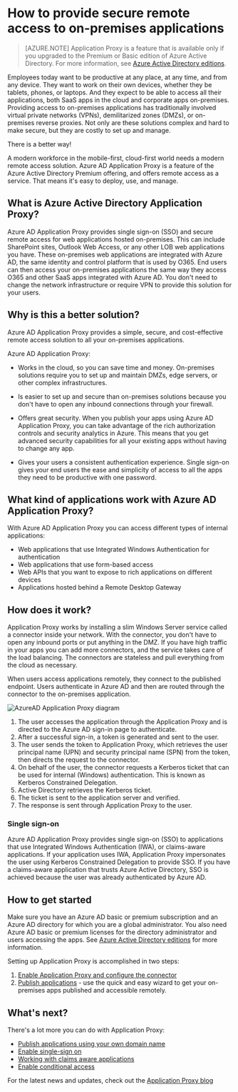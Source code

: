 <properties
	pageTitle="How to provide secure remote access to on-premises apps"
	description="Covers how to use Azure AD Application Proxy to provide secure remote access to your on-premises apps."
	services="active-directory"
	documentationCenter=""
	authors="kgremban"
	manager="femila"
	editor=""/>

<tags
	ms.service="active-directory"
	ms.workload="identity"
	ms.tgt_pltfrm="na"
	ms.devlang="na"
	ms.topic="article"
	ms.date="08/25/2016"
	ms.author="kgremban"/>

# How to provide secure remote access to on-premises applications

> [AZURE.NOTE] Application Proxy is a feature that is available only if you upgraded to the Premium or Basic edition of Azure Active Directory. For more information, see [Azure Active Directory editions](active-directory-editions.md).

Employees today want to be productive at any place, at any time, and from any device. They want to work on their own devices, whether they be tablets, phones, or laptops. And they expect to be able to access all their applications, both SaaS apps in the cloud and corporate apps on-premises. Providing access to on-premises applications has traditionally involved virtual private networks (VPNs), demilitarized zones (DMZs), or on-premises reverse proxies. Not only are these solutions complex and hard to make secure, but they are costly to set up and manage.

There is a better way!

A modern workforce in the mobile-first, cloud-first world needs a modern remote access solution. Azure AD Application Proxy is a feature of the Azure Active Directory Premium offering, and offers remote access as a service. That means it's easy to deploy, use, and manage.

## What is Azure Active Directory Application Proxy?
Azure AD Application Proxy provides single sign-on (SSO) and secure remote access for web applications hosted on-premises. This can include SharePoint sites, Outlook Web Access, or any other LOB web applications you have. These on-premises web applications are integrated with Azure AD, the same identity and control platform that is used by O365. End users can then access your on-premises applications the same way they access O365 and other SaaS apps integrated with Azure AD. You don't need to change the network infrastructure or require VPN to provide this solution for your users.

## Why is this a better solution?
Azure AD Application Proxy provides a simple, secure, and cost-effective remote access solution to all your on-premises applications.

Azure AD Application Proxy:  

- Works in the cloud, so you can save time and money. On-premises solutions require you to set up and maintain DMZs, edge servers, or other complex infrastructures.  

- Is easier to set up and secure than on-premises solutions because you don't have to open any inbound connections through your firewall.  

- Offers great security. When you publish your apps using Azure AD Application Proxy, you can take advantage of the rich authorization controls and security analytics in Azure. This means that you get advanced security capabilities for all your existing apps without having to change any app.  

- Gives your users a consistent authentication experience. Single sign-on gives your end users the ease and simplicity of access to all the apps they need to be productive with one password.  

## What kind of applications work with Azure AD Application Proxy?
With Azure AD Application Proxy you can access different types of internal applications:

- Web applications that use Integrated Windows Authentication for authentication  
- Web applications that use form-based access  
- Web APIs that you want to expose to rich applications on different devices  
- Applications hosted behind a Remote Desktop Gateway  

## How does it work?
Application Proxy works by installing a slim Windows Server service called a connector inside your network. With the connector, you don't have to open any inbound ports or put anything in the DMZ. If you have high traffic in your apps you can add more connectors, and the service takes care of the load balancing. The connectors are stateless and pull everything from the cloud as necessary.

When users access applications remotely, they connect to the published endpoint. Users authenticate in Azure AD and then are routed through the connector to the on-premises application.

 ![AzureAD Application Proxy diagram](./media/active-directory-appssoaccess-whatis/azureappproxxy.png)

1. The user accesses the application through the Application Proxy and is directed to the Azure AD sign-in page to authenticate.
2. After a successful sign-in, a token is generated and sent to the user.
3. The user sends the token to Application Proxy, which retrieves the user principal name (UPN) and security principal name (SPN) from the token, then directs the request to the connector.
4. On behalf of the user, the connector requests a Kerberos ticket that can be used for internal (Windows) authentication. This is known as Kerberos Constrained Delegation.
5. Active Directory retrieves the Kerberos ticket.
6. The ticket is sent to the application server and verified.
7. The response is sent through Application Proxy to the user.

### Single sign-on
Azure AD Application Proxy provides single sign-on (SSO) to applications that use Integrated Windows Authentication (IWA), or claims-aware applications. If your application uses IWA, Application Proxy impersonates the user using Kerberos Constrained Delegation to provide SSO. If you have a claims-aware application that trusts Azure Active Directory, SSO is achieved because the user was already authenticated by Azure AD.

## How to get started
Make sure you have an Azure AD basic or premium subscription and an Azure AD directory for which you are a global administrator. You also need Azure AD basic or premium licenses for the directory administrator and users accessing the apps. See [Azure Active Directory editions](active-directory-editions.md) for more information.

Setting up Application Proxy is accomplished in two steps:

1. [Enable Application Proxy and configure the connector](active-directory-application-proxy-enable.md)    
2. [Publish applications](active-directory-application-proxy-publish.md) - use the quick and easy wizard to get your on-premises apps published and accessible remotely.

## What's next?
There's a lot more you can do with Application Proxy:

- [Publish applications using your own domain name](active-directory-application-proxy-custom-domains.md)
- [Enable single-sign on](active-directory-application-proxy-sso-using-kcd.md)
- [Working with claims aware applications](active-directory-application-proxy-claims-aware-apps.md)
- [Enable conditional access](active-directory-application-proxy-conditional-access.md)

For the latest news and updates, check out the [Application Proxy blog](http://blogs.technet.com/b/applicationproxyblog/)
